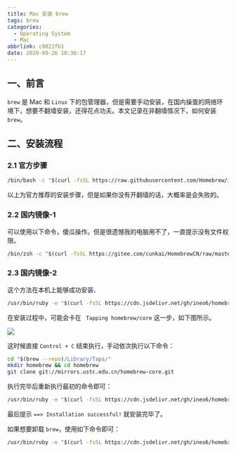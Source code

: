 ```yaml
---
title: Mac 安装 brew
tags: brew
categories: 
  - Operating System
  - Mac
abbrlink: c9822fb1
date: 2020-09-26 10:36:17
---
```


## 一、前言

`brew` 是 Mac 和 `Linux` 下的包管理器，但是需要手动安装，在国内操蛋的网络环境下，想要不翻墙安装，还得花点功夫。本文记录在非翻墙情况下，如何安装 `brew`。

## 二、安装流程

### 2.1 官方步骤

```bash
/bin/bash -c "$(curl -fsSL https://raw.githubusercontent.com/Homebrew/install/master/install.sh)"
```

以上为官方推荐的安装步骤，但是如果你没有开翻墙的话，大概率是会失败的。

### 2.2 国内镜像-1

可以使用以下命令，傻瓜操作。但是很遗憾我的电脑用不了，一直提示没有文件权限。

```bash
/bin/zsh -c "$(curl -fsSL https://gitee.com/cunkai/HomebrewCN/raw/master/Homebrew.sh)"
```

### 2.3 国内镜像-2

这个方法在本机上能够成功安装、

```bash
/usr/bin/ruby -e "$(curl -fsSL https://cdn.jsdelivr.net/gh/ineo6/homebrew-install/install)"
```

在安装过程中，可能会卡在 ` Tapping homebrew/core` 这一步，如下图所示。

![](https://cdn.jsdelivr.net/gh/jitwxs/cdn/blog/posts/202009/20200926103138.png)

这时候直接 `Control + C` 结束执行，手动依次执行以下命令：

```bash
cd "$(brew --repo)/Library/Taps/"
mkdir homebrew && cd homebrew
git clone git://mirrors.ustc.edu.cn/homebrew-core.git
```

执行完毕后重新执行最初的命令即可：

```bash
/usr/bin/ruby -e "$(curl -fsSL https://cdn.jsdelivr.net/gh/ineo6/homebrew-install/install)"
```

最后提示 `==> Installation successful!` 就安装完毕了。

如果想要卸载 `brew`，使用如下命令即可：

```bash
/usr/bin/ruby -e "$(curl -fsSL https://cdn.jsdelivr.net/gh/ineo6/homebrew-install/uninstall)"
```
